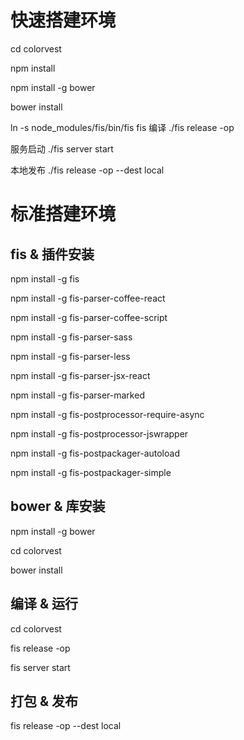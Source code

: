 # 快速搭建环境
cd colorvest

npm install

npm install -g bower

bower install

ln -s node_modules/fis/bin/fis fis
编译 ./fis release -op 

服务启动 ./fis server start

本地发布 ./fis release -op --dest local


# 标准搭建环境

## fis & 插件安装

npm install -g fis

npm install -g fis-parser-coffee-react 

npm install -g fis-parser-coffee-script

npm install -g fis-parser-sass

npm install -g fis-parser-less

npm install -g fis-parser-jsx-react

npm install -g fis-parser-marked

npm install -g fis-postprocessor-require-async

npm install -g fis-postprocessor-jswrapper

npm install -g fis-postpackager-autoload

npm install -g fis-postpackager-simple


## bower & 库安装

npm install -g bower

cd colorvest

bower install


## 编译 & 运行

cd colorvest

fis release -op

fis server start

## 打包 & 发布
fis release -op --dest local
